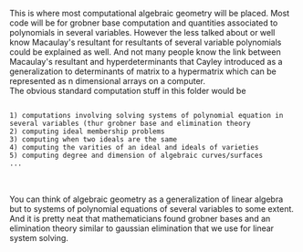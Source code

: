 This is where most computational algebraic geometry will be placed. Most code will be for grobner base computation and quantities associated to polynomials in 
several variables. However the less talked about or well know Macaulay's resultant for resultants of several variable polynomials could be explained as well.
And not many people know the link between Macaulay's resultant and hyperdeterminants that Cayley introduced as a generalization to determinants of matrix to a hypermatrix which can be represented as n dimensional arrays on a computer.
<br>
The obvious standard computation stuff in this folder would be
<pre>
<code>
1) computations involving solving systems of polynomial equation in several variables (thur grobner base and elimination theory
2) computing ideal membership problems
3) computing when two ideals are the same
4) computing the varities of an ideal and ideals of varieties
5) computing degree and dimension of algebraic curves/surfaces 
...
</code>
</pre>

<br>
You can think of algebraic geometry as a generalization of linear algebra but to systems of polynomial equations of several variables to some extent.
<br>
And it is pretty neat that mathematicians found grobner bases and an elimination theory similar to gaussian elimination that we use for linear system solving.  
<br>
